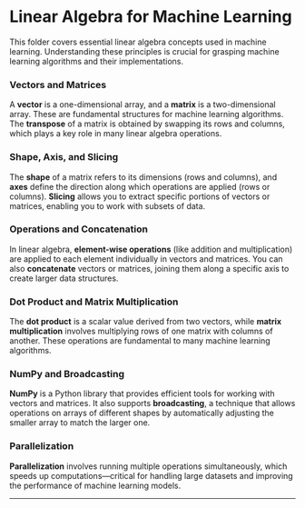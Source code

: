 # Linear Algebra for Machine Learning

This folder covers essential linear algebra concepts used in machine learning. Understanding these principles is crucial for grasping machine learning algorithms and their implementations.

### Vectors and Matrices  
A **vector** is a one-dimensional array, and a **matrix** is a two-dimensional array. These are fundamental structures for machine learning algorithms. The **transpose** of a matrix is obtained by swapping its rows and columns, which plays a key role in many linear algebra operations.

### Shape, Axis, and Slicing  
The **shape** of a matrix refers to its dimensions (rows and columns), and **axes** define the direction along which operations are applied (rows or columns). **Slicing** allows you to extract specific portions of vectors or matrices, enabling you to work with subsets of data.

### Operations and Concatenation  
In linear algebra, **element-wise operations** (like addition and multiplication) are applied to each element individually in vectors and matrices. You can also **concatenate** vectors or matrices, joining them along a specific axis to create larger data structures.

### Dot Product and Matrix Multiplication  
The **dot product** is a scalar value derived from two vectors, while **matrix multiplication** involves multiplying rows of one matrix with columns of another. These operations are fundamental to many machine learning algorithms.

### NumPy and Broadcasting  
**NumPy** is a Python library that provides efficient tools for working with vectors and matrices. It also supports **broadcasting**, a technique that allows operations on arrays of different shapes by automatically adjusting the smaller array to match the larger one.

### Parallelization  
**Parallelization** involves running multiple operations simultaneously, which speeds up computations—critical for handling large datasets and improving the performance of machine learning models.

---
